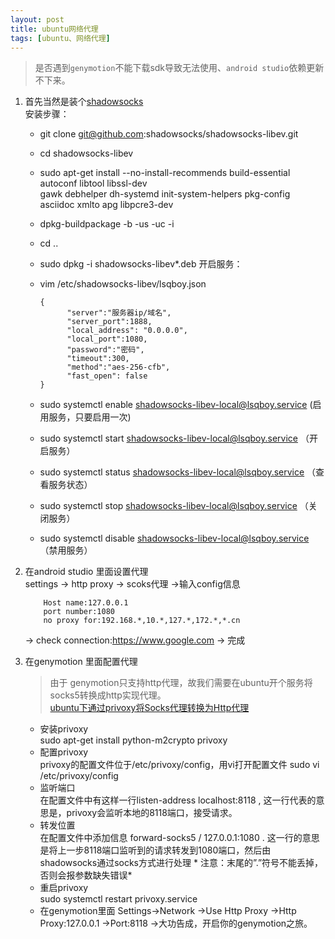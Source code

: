 ```yaml
---
layout: post
title: ubuntu网络代理
tags: [ubuntu、网络代理]
---
```

> 是否遇到`genymotion`不能下载sdk导致无法使用、`android studio`依赖更新不下来。

 1. 首先当然是装个[shadowsocks](https://github.com/shadowsocks/shadowsocks-libev)  
    安装步骤：  
    - git clone git@github.com:shadowsocks/shadowsocks-libev.git  
    - cd shadowsocks-libev  
    -  sudo apt-get install --no-install-recommends build-essential autoconf libtool libssl-dev \
          gawk debhelper dh-systemd init-system-helpers pkg-config asciidoc xmlto apg libpcre3-dev  
    -  dpkg-buildpackage -b -us -uc -i  
    -  cd ..  
    -  sudo dpkg -i shadowsocks-libev*.deb 
     开启服务：   
     - vim /etc/shadowsocks-libev/lsqboy.json   
      
           {
                 "server":"服务器ip/域名",  
                 "server_port":1888,  
                 "local_address": "0.0.0.0",  
                 "local_port":1080,  
                 "password":"密码",  
                 "timeout":300,  
                 "method":"aes-256-cfb",  
                 "fast_open": false  
           }
            
     - sudo systemctl enable shadowsocks-libev-local@lsqboy.service  (启用服务，只要启用一次)   
     - sudo systemctl start shadowsocks-libev-local@lsqboy.service   （开启服务）  
     - sudo systemctl status shadowsocks-libev-local@lsqboy.service   （查看服务状态）  
     - sudo systemctl stop shadowsocks-libev-local@lsqboy.service   （关闭服务）  
     - sudo systemctl disable shadowsocks-libev-local@lsqboy.service   （禁用服务）  
     
 2. 在android studio 里面设置代理  
    settings -> http proxy -> scoks代理 ->输入config信息  
            
            Host name:127.0.0.1   
            port number:1080   
            no proxy for:192.168.*,10.*,127.*,172.*,*.cn   
            
    -> check connection:https://www.google.com -> 完成  
    
 3. 在genymotion 里面配置代理  
 
    > 由于 genymotion只支持http代理，故我们需要在ubuntu开个服务将socks5转换成http实现代理。  
      [ubuntu下通过privoxy将Socks代理转换为Http代理](http://www.linuxdiyf.com/linux/13715.html)
      
    - 安装privoxy  
    sudo apt-get install python-m2crypto privoxy  
    - 配置privoxy  
    privoxy的配置文件位于/etc/privoxy/config，用vi打开配置文件 sudo vi /etc/privoxy/config  
    - 监听端口  
    在配置文件中有这样一行listen-address localhost:8118 , 这一行代表的意思是，privoxy会监听本地的8118端口，接受请求。  
    - 转发位置  
    在配置文件中添加信息 forward-socks5 / 127.0.0.1:1080 . 这一行的意思是将上一步8118端口监听到的请求转发到1080端口，然后由shadowsocks通过socks方式进行处理 * 注意：末尾的”.”符号不能丢掉，否则会报参数缺失错误*  
    - 重启privoxy  
    sudo systemctl restart privoxy.service  
    
    * 在genymotion里面 Settings->Network ->Use Http Proxy ->Http Proxy:127.0.0.1 ->Port:8118 ->大功告成，开启你的genymotion之旅。  

    
